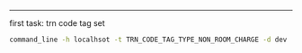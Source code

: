 ---
first task: trn code tag set

```bash
command_line -h localhsot -t TRN_CODE_TAG_TYPE_NON_ROOM_CHARGE -d dev
```